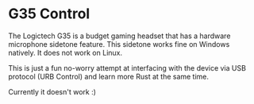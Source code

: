 <!-- @format -->

# G35 Control

The Logictech G35 is a budget gaming headset that has a hardware microphone sidetone feature. This sidetone works fine on Windows natively. It does not work on Linux.

This is just a fun no-worry attempt at interfacing with the device via USB protocol (URB Control) and learn more Rust at the same time.

Currently it doesn't work :)
